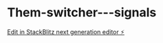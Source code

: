 # Them-switcher---signals

[Edit in StackBlitz next generation editor ⚡️](https://stackblitz.com/~/github.com/AsiriLRajapaksha/Them-switcher---signals)